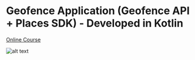 # Geofence Application (Geofence API + Places SDK) - Developed in Kotlin
<p>
  <a href="https://stevdza-san.com/p/geofencing-places-sdk-for-android-with-kotlin-masterclass" align="center">Online Course</a>
</p>

![alt text](https://i.postimg.cc/VNkTwPgk/Geofencing-Thumb-1.png)
